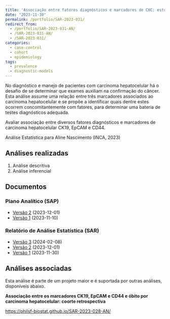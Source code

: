 ```yaml
---
title: 'Associação entre fatores diagnósticos e marcadores de CHC: estudo caso-controle'
date: "2023-11-30"
permalink: /portfolio/SAR-2023-031/
redirect_from:
  - /portfolio/SAR-2023-031-AN/
  - /SAR-2023-031-AN/
  - /SAR-2023-031/
categories:
  - case-control
  - cohort
  - epidemiology
tags:
  - prevalence
  - diagnostic-models
---
```


No diagnóstico e manejo de pacientes com carcinoma hepatocelular há o desafio de se determinar que exames auxiliam na confirmação do câncer.
Esta análise assume uma relação entre três marcadores associados ao carcinoma hepatocelular e se propõe a identificar quais dentre estes ocorrem concomitantemente com fatores, para determinar uma bateria de testes diagnósticos adequada.

Avaliar associação entre diversos fatores diagnósticos e marcadores de carcinoma hepatocelular CK19, EpCAM e CD44.

Análise Estatística para Aline Nascimento (INCA, 2023)
<!-- Relatório técnico para Aline Nascimento (INCA, 2023) -->

## Análises realizadas

1. Análise descritiva
1. Análise inferencial

## Documentos

<!-- O cliente solicitou que esta análise seja mantida confidencial até uma futura data, determinada pelo próprio cliente. -->
<!-- Todos os documentos gerados nessa consultoria portanto não foram publicados online e apenas o título e o ano da análise foram incluídas no portfólio do consultor. -->
<!-- Após a data acordada, os documentos serão disponibilizados. -->

<!-- O cliente solicitou que esta análise seja mantida confidencial. -->
<!-- Todos os documentos gerados nessa consultoria portanto não foram publicados online e apenas o título e o ano da análise foram incluídas no portfólio do consultor. -->

### Plano Analítico (SAP)

- [Versão 2][sapv2] (2023-12-01)
- [Versão 1][sapv1] (2023-11-10)

### Relatório de Análise Estatística (SAR)

- [Versão 3][sarv3] (2024-02-08)
- [Versão 2][sarv2] (2023-12-01)
- [Versão 1][sarv1] (2023-11-30)

## Análises associadas

Esta análise é parte de um projeto maior e é suportada por outras análises, disponíveis abaixo.

**Associação entre os marcadores CK19, EpCAM e CD44 e óbito por carcinoma hepatocelular: coorte retrospectiva**

<https://philsf-biostat.github.io/SAR-2023-028-AN/>

<!-- --- -->

[sapv1]: /files/SAP-2023-031-AN-v01.pdf
[sapv2]: /files/SAP-2023-031-AN-v02.pdf
[sarv1]: /files/SAR-2023-031-AN-v01.pdf
[sarv2]: /files/SAR-2023-031-AN-v02.pdf
[sarv3]: /files/SAR-2023-031-AN-v03.pdf
